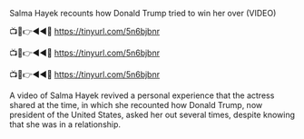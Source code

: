 Salma Hayek recounts how Donald Trump tried to win her over (VIDEO)

📺📱👉◄◄🔴  https://tinyurl.com/5n6bjbnr

📺📱👉◄◄🔴  https://tinyurl.com/5n6bjbnr

📺📱👉◄◄🔴  https://tinyurl.com/5n6bjbnr

A video of Salma Hayek revived a personal experience that the actress shared at the time, in which she recounted how Donald Trump, now president of the United States, asked her out several times, despite knowing that she was in a relationship.
